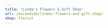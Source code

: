 ```yaml
---
title: "Linda's Flowers & Gift Shop"
url: /escondido/lindas-flowers-and-gift-shop/
shop: florist
---
```

